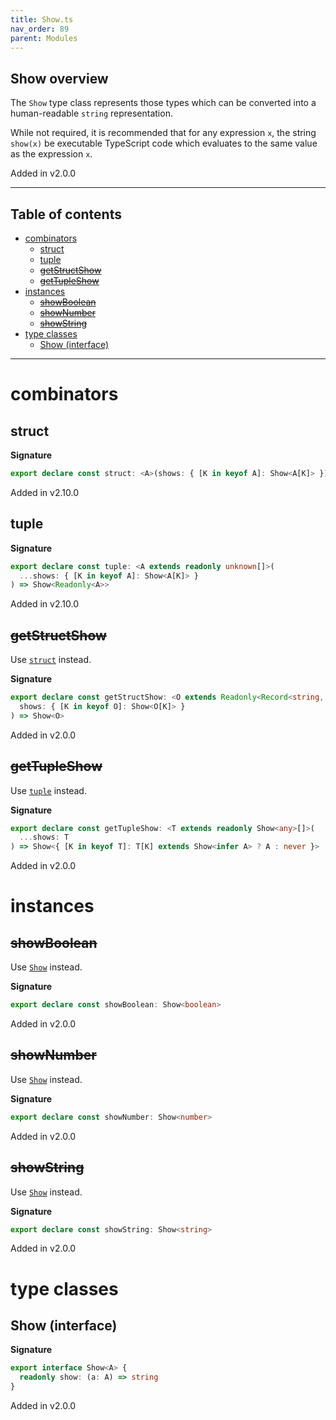 ```yaml
---
title: Show.ts
nav_order: 89
parent: Modules
---
```


## Show overview

The `Show` type class represents those types which can be converted into
a human-readable `string` representation.

While not required, it is recommended that for any expression `x`, the
string `show(x)` be executable TypeScript code which evaluates to the same
value as the expression `x`.

Added in v2.0.0

---

<h2 class="text-delta">Table of contents</h2>

- [combinators](#combinators)
  - [struct](#struct)
  - [tuple](#tuple)
  - [~~getStructShow~~](#getstructshow)
  - [~~getTupleShow~~](#gettupleshow)
- [instances](#instances)
  - [~~showBoolean~~](#showboolean)
  - [~~showNumber~~](#shownumber)
  - [~~showString~~](#showstring)
- [type classes](#type-classes)
  - [Show (interface)](#show-interface)

---

# combinators

## struct

**Signature**

```ts
export declare const struct: <A>(shows: { [K in keyof A]: Show<A[K]> }) => Show<{ readonly [K in keyof A]: A[K] }>
```

Added in v2.10.0

## tuple

**Signature**

```ts
export declare const tuple: <A extends readonly unknown[]>(
  ...shows: { [K in keyof A]: Show<A[K]> }
) => Show<Readonly<A>>
```

Added in v2.10.0

## ~~getStructShow~~

Use [`struct`](#struct) instead.

**Signature**

```ts
export declare const getStructShow: <O extends Readonly<Record<string, any>>>(
  shows: { [K in keyof O]: Show<O[K]> }
) => Show<O>
```

Added in v2.0.0

## ~~getTupleShow~~

Use [`tuple`](#tuple) instead.

**Signature**

```ts
export declare const getTupleShow: <T extends readonly Show<any>[]>(
  ...shows: T
) => Show<{ [K in keyof T]: T[K] extends Show<infer A> ? A : never }>
```

Added in v2.0.0

# instances

## ~~showBoolean~~

Use [`Show`](./boolean.ts.html#show) instead.

**Signature**

```ts
export declare const showBoolean: Show<boolean>
```

Added in v2.0.0

## ~~showNumber~~

Use [`Show`](./number.ts.html#show) instead.

**Signature**

```ts
export declare const showNumber: Show<number>
```

Added in v2.0.0

## ~~showString~~

Use [`Show`](./string.ts.html#show) instead.

**Signature**

```ts
export declare const showString: Show<string>
```

Added in v2.0.0

# type classes

## Show (interface)

**Signature**

```ts
export interface Show<A> {
  readonly show: (a: A) => string
}
```

Added in v2.0.0
